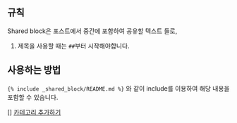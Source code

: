 ## 규칙
Shared block은 포스트에서 중간에 포함하여 공유할 텍스트 들로, 
1. 제목을 사용할 때는 `##`부터 시작해야합니다.

## 사용하는 방법
```{% include _shared_block/README.md %}``` 와 같이 include를 이용하여 해당 내용을 포함할 수 있습니다.

[] [카테고리 추가하기](https://devyurim.github.io/development%20environment/github%20blog/2018/08/07/blog-6.html)